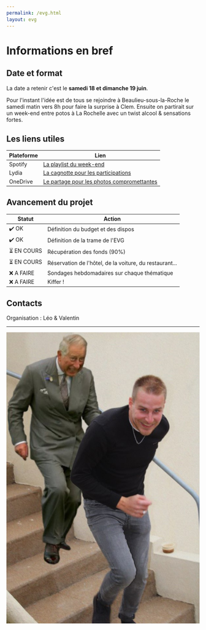 ```yaml
---
permalink: /evg.html
layout: evg
---
```


# Informations en bref

## Date et format

La date a retenir c'est le **samedi 18 et dimanche 19 juin**. 

Pour l'instant l'idée est de tous se rejoindre à Beaulieu-sous-la-Roche le samedi matin vers 8h pour faire la surprise à Clem. Ensuite on partirait sur un week-end entre potos à La Rochelle avec un twist alcool & sensations fortes.

## Les liens utiles

Plateforme | Lien
---------- | ----
Spotify | [La playlist du week-end](https://open.spotify.com/playlist/0mYFHXW6temhSXGNnjs3iC?si=8bf133a43ce3436f)
Lydia | [La cagnotte pour les participations](https://lydia-app.com/collect/33513-evg-clement/fr)
OneDrive | [Le partage pour les photos compromettantes](https://1drv.ms/u/s!AmiqB-xYe-mKwnPnMHLN_qhG4fBC?e=ubzxxG)

## Avancement du projet

Statut | Action
------ | ------
✔️ OK  | Définition du budget et des dispos
✔️ OK  | Définition de la trame de l'EVG
⏳ EN COURS | Récupération des fonds (90%)
⏳ EN COURS | Réservation de l'hôtel, de la voiture, du restaurant...
❌ A FAIRE | Sondages hebdomadaires sur chaque thématique
❌ A FAIRE | Kiffer !

## Contacts

Organisation : Léo & Valentin

---

![Clement vs. Le Prince Charles](/evg/meme.jpg)
